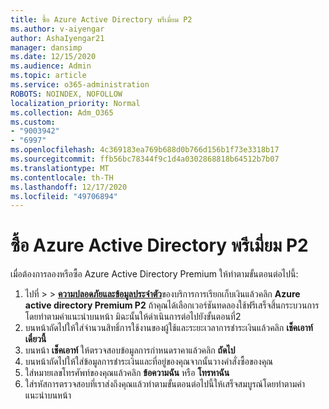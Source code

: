 ```yaml
---
title: ซื้อ Azure Active Directory พรีเมี่ยม P2
ms.author: v-aiyengar
author: AshaIyengar21
manager: dansimp
ms.date: 12/15/2020
ms.audience: Admin
ms.topic: article
ms.service: o365-administration
ROBOTS: NOINDEX, NOFOLLOW
localization_priority: Normal
ms.collection: Adm_O365
ms.custom:
- "9003942"
- "6997"
ms.openlocfilehash: 4c369183ea769b688d0b766d156b1f73e3318b17
ms.sourcegitcommit: ffb56bc78344f9c1d4a0302868818b64512b7b07
ms.translationtype: MT
ms.contentlocale: th-TH
ms.lasthandoff: 12/17/2020
ms.locfileid: "49706894"
---
```

# <a name="buy-azure-active-directory-premium-p2"></a>ซื้อ Azure Active Directory พรีเมี่ยม P2

เมื่อต้องการลองหรือซื้อ Azure Active Directory Premium ให้ทำตามขั้นตอนต่อไปนี้:

1. ไปที่  >    >  [**ความปลอดภัยและข้อมูลประจำตัว**](https://go.microsoft.com/fwlink/?linkid=2131946)ของบริการการเรียกเก็บเงินแล้วคลิก **Azure active directory Premium P2**
ถ้าคุณได้เลือกเวอร์ชันทดลองใช้ฟรีเสร็จสิ้นกระบวนการโดยทำตามคำแนะนำบนหน้า มิฉะนั้นให้ดำเนินการต่อไปยังขั้นตอนที่2
1. บนหน้าถัดไปให้ใส่จำนวนสิทธิ์การใช้งานของผู้ใช้และระยะเวลาการชำระเงินแล้วคลิก **เช็คเอาท์เดี๋ยวนี้**
1. บนหน้า **เช็คเอาท์** ให้ตรวจสอบข้อมูลการกำหนดราคาแล้วคลิก **ถัดไป**
1. บนหน้าถัดไปให้ใส่ข้อมูลการชำระเงินและที่อยู่ของคุณจากนั้นวางคำสั่งซื้อของคุณ
1. ใส่หมายเลขโทรศัพท์ของคุณแล้วคลิก **ข้อความฉัน** หรือ **โทรหาฉัน**
1. ใส่รหัสการตรวจสอบที่เราส่งถึงคุณแล้วทำตามขั้นตอนต่อไปนี้ให้เสร็จสมบูรณ์โดยทำตามคำแนะนำบนหน้า
